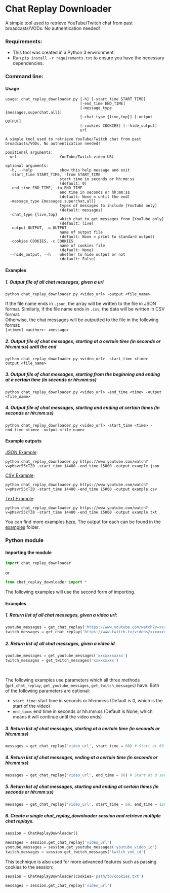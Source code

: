 # Chat Replay Downloader
A simple tool used to retrieve YouTube/Twitch chat from past broadcasts/VODs. No authentication needed!

### Requirements:
* This tool was created in a Python 3 environment.
* Run `pip install -r requirements.txt` to ensure you have the necessary dependencies.

### Command line:
#### Usage
```
usage: chat_replay_downloader.py [-h] [-start_time START_TIME]
                                 [-end_time END_TIME]
                                 [-message_type {messages,superchat,all}]
                                 [-chat_type {live,top}] [-output OUTPUT]
                                 [-cookies COOKIES] [--hide_output]
                                 url

A simple tool used to retrieve YouTube/Twitch chat from past broadcasts/VODs. No authentication needed!

positional arguments:
  url                   YouTube/Twitch video URL

optional arguments:
  -h, --help            show this help message and exit
  -start_time START_TIME, -from START_TIME
                        start time in seconds or hh:mm:ss
                        (default: 0)
  -end_time END_TIME, -to END_TIME
                        end time in seconds or hh:mm:ss
                        (default: None = until the end)
  -message_type {messages,superchat,all}
                        types of messages to include [YouTube only]
                        (default: messages)
  -chat_type {live,top}
                        which chat to get messages from [YouTube only]
                        (default: live)
  -output OUTPUT, -o OUTPUT
                        name of output file
                        (default: None = print to standard output)
  -cookies COOKIES, -c COOKIES
                        name of cookies file
                        (default: None)
  --hide_output, --h    whether to hide output or not
                        (default: False)
```

#### Examples
##### 1. Output file of all chat messages, given a url
```
python chat_replay_downloader.py <video_url> -output <file_name>
```


If the file name ends in `.json`, the array will be written to the file in JSON format. Similarly, if the file name ends in `.csv`, the data will be written in CSV format. <br> Otherwise, the chat messages will be outputted to the file in the following format:<br>
`[<time>] <author>: <message>`

##### 2. Output file of chat messages, starting at a certain time (in seconds or hh:mm:ss) until the end
```
python chat_replay_downloader.py <video_url> -start_time <time> -output <file_name>
```

##### 3. Output file of chat messages, starting from the beginning and ending at a certain time (in seconds or hh:mm:ss)
```
python chat_replay_downloader.py <video_url> -end_time <time> -output <file_name>
```

##### 4. Output file of chat messages, starting and ending at certain times (in seconds or hh:mm:ss)
```
python chat_replay_downloader.py <video_url> -start_time <time> -end_time <time> -output <file_name>
```

#### Example outputs
[JSON Example](examples/example.json):
```
python chat_replay_downloader.py https://www.youtube.com/watch?v=pMsvr55cTZ0 -start_time 14400 -end_time 15000 -output example.json
```

[CSV Example](examples/example.csv):
```
python chat_replay_downloader.py https://www.youtube.com/watch?v=pMsvr55cTZ0 -start_time 14400 -end_time 15000 -output example.csv
```

[Text Example](examples/example.txt):
```
python chat_replay_downloader.py https://www.youtube.com/watch?v=pMsvr55cTZ0 -start_time 14400 -end_time 15000 -output example.txt
```

You can find more examples [here](EXAMPLES.md). The output for each can be found in the [examples](examples) folder.

### Python module

#### Importing the module

```python
import chat_replay_downloader
```
or

```python
from chat_replay_downloader import *
```
The following examples will use the second form of importing.

#### Examples
##### 1. Return list of all chat messages, given a video url:
```python
youtube_messages = get_chat_replay('https://www.youtube.com/watch?v=xxxxxxxxxxx')
twitch_messages = get_chat_replay('https://www.twitch.tv/videos/xxxxxxxxx')
```

##### 2. Return list of all chat messages, given a video id
```python
youtube_messages = get_youtube_messages('xxxxxxxxxxx')
twitch_messages = get_twitch_messages('xxxxxxxxx')
```
<br/>

The following examples use parameters which all three methods (`get_chat_replay`, `get_youtube_messages`, `get_twitch_messages`) have. Both of the following parameters are optional:
* `start_time`: start time in seconds or hh:mm:ss (Default is 0, which is the start of the video)
* `end_time`: end time in seconds or hh:mm:ss (Default is None, which means it will continue until the video ends)

##### 3. Return list of chat messages, starting at a certain time (in seconds or hh:mm:ss)
```python
messages = get_chat_replay('video_url', start_time = 60) # Start at 60 seconds and continue until the end
```

##### 4. Return list of chat messages, ending at a certain time (in seconds or hh:mm:ss)
```python
messages = get_chat_replay('video_url', end_time = 60) # Start at 0 seconds (beginning) and end at 60 seconds
```

##### 5. Return list of chat messages, starting and ending at certain times (in seconds or hh:mm:ss)
```python
messages = get_chat_replay('video_url', start_time = 60, end_time = 120) # Start at 60 seconds and end at 120 seconds
```

##### 6. Create a single chat_replay_downloader session and retrieve multiple chat replays.
```python
session = ChatReplayDownloader()

messages = session.get_chat_replay('video_url')
youtube_messages = session.get_youtube_messages('youtube_video_id')
twitch_messages = session.get_twitch_messages('twitch_vod_id')
```

This technique is also used for more advanced features such as passing cookies to the session:
```python
session = ChatReplayDownloader(cookies='path/to/cookies.txt')

messages = session.get_chat_replay('video_url')
```
